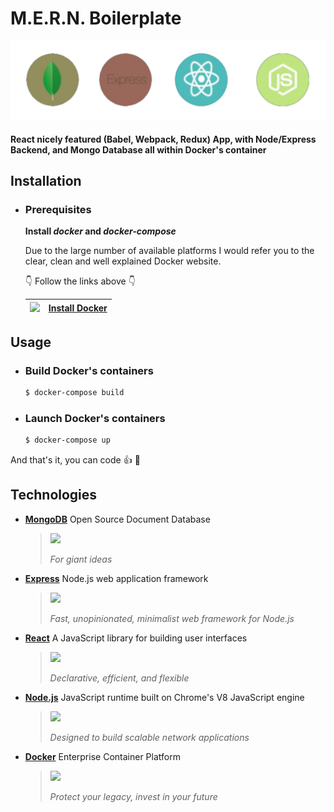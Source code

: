 # M.E.R.N. Boilerplate

![logoMERN](https://raw.githubusercontent.com/baylesa-Taker/MERN-Boilerplate/master/.readme/images/mern.png)

#### React nicely featured (Babel, Webpack, Redux) App, with Node/Express Backend, and Mongo Database all within Docker's container

## Installation
* ### Prerequisites

    **Install *docker* and *docker-compose***

    Due to the large number of available platforms I would refer you to the clear, clean and well explained Docker website. 
    
    :point_down: Follow the links above :point_down:
 
    |[<img src="https://www.docker.com/sites/default/files/mono-vertical.png" height="100">](https://docs.docker.com/install/) | [**Install Docker**](https://docs.docker.com/install/)|
    -----------------------------------|-------------------------------------------------------

## Usage
* ### Build Docker's containers
    ```bash
    $ docker-compose build
    ```
* ### Launch Docker's containers
    ```bash
    $ docker-compose up
    ```
And that's it, you can code :thumbsup: :tada:

## Technologies

* [**MongoDB**](https://www.mongodb.com/) Open Source Document Database 
    > <img src='https://webassets.mongodb.com/_com_assets/cms/mongodb-logo-rgb-j6w271g1xn.jpg' height="40">
    >
    >*For giant ideas*
* [**Express**](https://expressjs.com/) Node.js web application framework
    > <img src='https://www.atatus.com/images/devicon/icon-express.svg' height="30">
    >
    >*Fast, unopinionated, minimalist web framework for Node.js*
* [**React**](https://reactjs.org/) A JavaScript library for building user interfaces
    > <img src='https://www.vectorlogo.zone/logos/reactjs/reactjs-card.png' height="50">
    >
    > *Declarative, efficient, and flexible*
* [**Node.js**](https://nodejs.org/en/) JavaScript runtime built on Chrome's V8 JavaScript engine
    > <img src='https://upload.wikimedia.org/wikipedia/commons/thumb/7/7e/Node.js_logo_2015.svg/2000px-Node.js_logo_2015.svg.png' height="40">
    >
    >*Designed to build scalable network applications*
* [**Docker**](https://www.docker.com/) Enterprise Container Platform
    > <img  src='https://www.docker.com/sites/default/files/mono-horizontal.png' height="40">
    >
    >*Protect your legacy, invest in your future*
